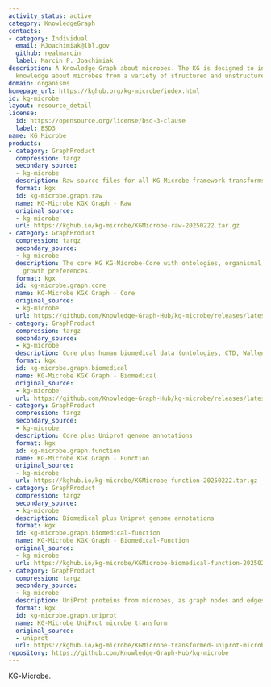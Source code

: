 ```yaml
---
activity_status: active
category: KnowledgeGraph
contacts:
- category: Individual
  email: MJoachimiak@lbl.gov
  github: realmarcin
  label: Marcin P. Joachimiak
description: A Knowledge Graph about microbes. The KG is designed to integrate diverse
  knowledge about microbes from a variety of structured and unstructured sources.
domain: organisms
homepage_url: https://kghub.org/kg-microbe/index.html
id: kg-microbe
layout: resource_detail
license:
  id: https://opensource.org/license/bsd-3-clause
  label: BSD3
name: KG Microbe
products:
- category: GraphProduct
  compression: targz
  secondary_source:
  - kg-microbe
  description: Raw source files for all KG-Microbe framework transforms (all 4 KGs)
  format: kgx
  id: kg-microbe.graph.raw
  name: KG-Microbe KGX Graph - Raw
  original_source:
  - kg-microbe
  url: https://kghub.io/kg-microbe/KGMicrobe-raw-20250222.tar.gz
- category: GraphProduct
  compression: targz
  secondary_source:
  - kg-microbe
  description: The core KG KG-Microbe-Core with ontologies, organismal traits, and
    growth preferences.
  format: kgx
  id: kg-microbe.graph.core
  name: KG-Microbe KGX Graph - Core
  original_source:
  - kg-microbe
  url: https://github.com/Knowledge-Graph-Hub/kg-microbe/releases/latest
- category: GraphProduct
  compression: targz
  secondary_source:
  - kg-microbe
  description: Core plus human biomedical data (ontologies, CTD, Wallen et al)
  format: kgx
  id: kg-microbe.graph.biomedical
  name: KG-Microbe KGX Graph - Biomedical
  original_source:
  - kg-microbe
  url: https://github.com/Knowledge-Graph-Hub/kg-microbe/releases/latest
- category: GraphProduct
  compression: targz
  secondary_source:
  - kg-microbe
  description: Core plus Uniprot genome annotations
  format: kgx
  id: kg-microbe.graph.function
  name: KG-Microbe KGX Graph - Function
  original_source:
  - kg-microbe
  url: https://kghub.io/kg-microbe/KGMicrobe-function-20250222.tar.gz
- category: GraphProduct
  compression: targz
  secondary_source:
  - kg-microbe
  description: Biomedical plus Uniprot genome annotations
  format: kgx
  id: kg-microbe.graph.biomedical-function
  name: KG-Microbe KGX Graph - Biomedical-Function
  original_source:
  - kg-microbe
  url: https://kghub.io/kg-microbe/KGMicrobe-biomedical-function-20250222.tar.gz
- category: GraphProduct
  compression: targz
  secondary_source:
  - kg-microbe
  description: UniProt proteins from microbes, as graph nodes and edges
  format: kgx
  id: kg-microbe.graph.uniprot
  name: KG-Microbe UniProt microbe transform
  original_source:
  - uniprot
  url: https://kghub.io/kg-microbe/KGMicrobe-transformed-uniprot-microbes-20240924.tar.gz
repository: https://github.com/Knowledge-Graph-Hub/kg-microbe
---
```

KG-Microbe.